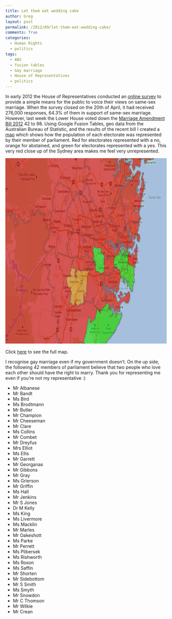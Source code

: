 ```yaml
---
title: Let them eat wedding cake
author: Greg
layout: post
permalink: /2012/09/let-them-eat-wedding-cake/
comments: True
categories:
  - Human Rights
  - politics
tags:
  - ABS
  - fusion tables
  - Gay marriage
  - House of Representatives
  - politics
---
```

In early 2012 the House of Representatives conducted an [online survey][1] to provide a simple means for the public to voice their views on same-sex marriage. When the survey closed on the 20th of April, it had received 276,000 responses, 64.3% of them in support of same-sex marriage. However, last week the Lower House voted down the [Marriage Amendment Bill 2012][2] 42 to 98. Using Google Fusion Tables, geo data from the Australian Bureau of Statistic, and the results of the recent bill I created a [map][3] which shows how the population of each electorate was represented by their member of parliament. Red for electorates represented with a no, orange for abstained, and green for electorates represented with a yes. This very red close up of the Sydney area makes me feel very unrepresented.

[<img class="alignnone size-full wp-image-1205" title="Sydney Area 2012 marriage equality results" src="/wp-content/uploads/2012/09/Sydney-Area.png" alt="Sydney Area 2012 marriage equality results" width="875" height="578" />][3]

Click [here][3] to see the full map.

I recognise gay marriage even if my government doesn&#8217;t. On the up side, the following 42 members of parliament believe that two people who love each other should have the right to marry. Thank you for representing me even if you&#8217;re not my representative :)

  * Mr Albanese
  * Mr Bandt
  * Ms Bird
  * Ms Brodtmann
  * Mr Butler
  * Mr Champion
  * Mr Cheeseman
  * Mr Clare
  * Ms Collins
  * Mr Combet
  * Mr Dreyfus
  * Mrs Elliot
  * Ms Ellis
  * Mr Garrett
  * Mr Georganas
  * Mr Gibbons
  * Mr Gray
  * Ms Grierson
  * Mr Griffin
  * Ms Hall
  * Mr Jenkins
  * Mr S Jones
  * Dr M Kelly
  * Ms King
  * Ms Livermore
  * Ms Macklin
  * Mr Marles
  * Mr Oakeshott
  * Ms Parke
  * Mr Perrett
  * Ms Plibersek
  * Ms Rishworth
  * Ms Roxon
  * Ms Saffin
  * Mr Shorten
  * Mr Sidebottom
  * Mr S Smith
  * Ms Smyth
  * Mr Snowdon
  * Mr C Thomson
  * Mr Wilkie
  * Mr Crean

 [1]: http://www.aph.gov.au/Parliamentary_Business/Committees/House_of_Representatives_Committees?url=spla/bill%20marriage/survey.htm
 [2]: http://parlinfo.aph.gov.au/parlInfo/search/display/display.w3p;query=Id%3A%22legislation%2Fbillhome%2Fr4749%22
 [3]: https://www.google.com/fusiontables/DataSource?docid=1KNh9Nj1SKU2uidyzFHZwg9fN-5K19vgG6wb3KR4#map:id=4
